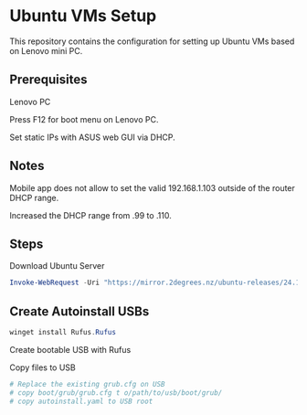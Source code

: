 # Ubuntu VMs Setup

This repository contains the configuration for setting up Ubuntu VMs based on Lenovo mini PC.

## Prerequisites

Lenovo PC

Press F12 for boot menu on Lenovo PC.

Set static IPs with ASUS web GUI via DHCP.

## Notes

Mobile app does not allow to set the valid 192.168.1.103 outside of the router DHCP range.

Increased the DHCP range from .99 to .110.

## Steps

Download Ubuntu Server

```powershell
Invoke-WebRequest -Uri "https://mirror.2degrees.nz/ubuntu-releases/24.10/ubuntu-24.10-live-server-amd64.iso" -OutFile "$ENV:HOMEPATH\Downloads\ubuntu-24.10-live-server-amd64.iso"
```

## Create Autoinstall USBs

```powershell
winget install Rufus.Rufus
```

Create bootable USB with Rufus

Copy files to USB

```sh
# Replace the existing grub.cfg on USB
# copy boot/grub/grub.cfg t o/path/to/usb/boot/grub/
# copy autoinstall.yaml to USB root
```
